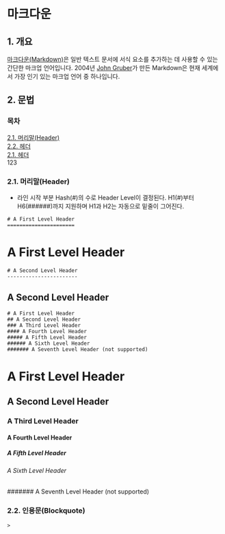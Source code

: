 # 마크다운

## 1. 개요

[마크다운(Markdown)](https://www.markdownguide.org/getting-started/)은 일반 텍스트 문서에 서식 요소를 추가하는 데 사용할 수 있는 간단한 마크업 언어입니다. 2004년 [John Gruber](https://daringfireball.net/projects/markdown/)가 만든 Markdown은 현재 세계에서 가장 인기 있는 마크업 언어 중 하나입니다.

## 2. 문법

### 목차

[2.1. 머리말(Header)](#21-머리말header) \
[2.2. 헤더](#2-2-헤더)  
[2.1. 헤더](#2-1-헤더)  
123

### 2.1. 머리말(Header)

-   라인 시작 부분 Hash(#)의 수로 Header Level이 결정된다. H1(#)부터 H6(######)까지 지원하며 H1과 H2는 자동으로 밑줄이 그어진다.

```
# A First Level Header
======================
```

# A First Level Header

```
# A Second Level Header
-----------------------
```

## A Second Level Header

```
# A First Level Header
## A Second Level Header
### A Third Level Header
#### A Fourth Level Header
##### A Fifth Level Header
###### A Sixth Level Header
####### A Seventh Level Header (not supported)
```

# A First Level Header

## A Second Level Header

### A Third Level Header

#### A Fourth Level Header

##### A Fifth Level Header

###### A Sixth Level Header

####### A Seventh Level Header (not supported)

### 2.2. 인용문(Blockquote)

```
>
```

>
